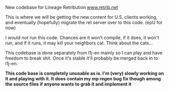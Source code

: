 New codebase for Lineage Retribution www.retrib.net

This is where we will be getting the new content for U.S. clients working, and eventually (hopefully) migrate the ret server over to this code. (epU for now)

I would _not_ run this code.  Chances are it won't compile, if it does, it won't run, and if it runs, it may kill your neighbors cat.  Think about the cats...

This codebase is done separately from l1j-en mainly so I can play and have freedom to break shit.  Once it's stable it'll probably be merged back in to l1j-en.

 **This code base is completely unusable as is.  I'm (very) slowly working on it and playing with it. It does contain my mp regen bug fix though among the source files if anyone wants to grab it and implement it** 